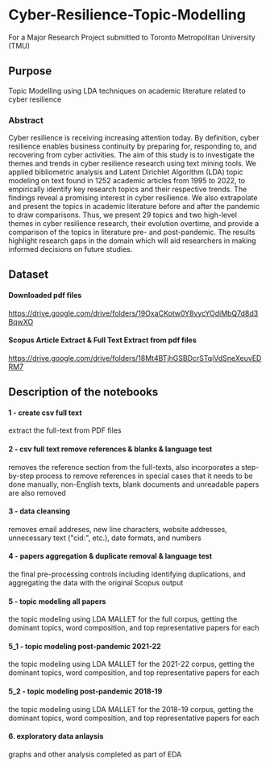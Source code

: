 # Cyber-Resilience-Topic-Modelling

For a Major Research Project submitted to Toronto Metropolitan University (TMU)
## Purpose

Topic Modelling using LDA techniques on academic literature related to cyber resilience

### Abstract 

Cyber resilience is receiving increasing attention today. By definition, cyber resilience enables business continuity by preparing for, responding to, and recovering from cyber activities. The aim of this study is to investigate the themes and trends in cyber resilience research using text mining tools. We applied bibliometric analysis and Latent Dirichlet Algorithm (LDA) topic modeling on text found in 1252 academic articles from 1995 to 2022, to empirically identify key research topics and their respective trends. The findings reveal a promising interest in cyber resilience. We also extrapolate and present the topics in academic literature before and after the pandemic to draw comparisons. Thus, we present 29 topics and two high-level themes in cyber resilience research, their evolution overtime, and provide a comparison of the topics in literature pre- and post-pandemic. The results highlight research gaps in the domain which will aid researchers in making informed decisions on future studies.

## Dataset ###

#### Downloaded pdf files 

https://drive.google.com/drive/folders/19OxaCKotw0Y8vycYOdiMbQ7d8d3BqwXO

#### Scopus Article Extract & Full Text Extract from pdf files

https://drive.google.com/drive/folders/18Mt4BTjhGSBDcrSTqiVdSneXeuvEDRM7

## Description of the notebooks

#### 1 - create csv full text

extract the full-text from PDF files

#### 2 - csv full text remove references & blanks & language test

removes the reference section from the full-texts, also incorporates a step-by-step process to remove references in special cases that it needs to be done manually, non-English texts, blank documents and unreadable papers are also removed

#### 3 - data cleansing

removes email addreses, new line characters, website addresses, unnecessary text ("cid:", etc.), date formats, and numbers 

#### 4 - papers aggregation & duplicate removal & language test

the final pre-processing controls including identifying duplications, and aggregating the data with the original Scopus output

#### 5 - topic modeling all papers

the topic modeling using LDA MALLET for the full corpus, getting the dominant topics, word composition, and top representative papers for each

#### 5_1 - topic modeling post-pandemic 2021-22

the topic modeling using LDA MALLET for the 2021-22 corpus, getting the dominant topics, word composition, and top representative papers for each

#### 5_2 - topic modeling post-pandemic 2018-19

the topic modeling using LDA MALLET for the 2018-19 corpus, getting the dominant topics, word composition, and top representative papers for each

#### 6. exploratory data anlaysis

graphs and other analysis completed as part of EDA
